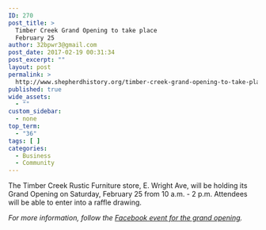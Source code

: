 ```yaml
---
ID: 270
post_title: >
  Timber Creek Grand Opening to take place
  February 25
author: 32bpwr3@gmail.com
post_date: 2017-02-19 00:31:34
post_excerpt: ""
layout: post
permalink: >
  http://www.shepherdhistory.org/timber-creek-grand-opening-to-take-place-february-25/
published: true
wide_assets:
  - ""
custom_sidebar:
  - none
top_term:
  - "36"
tags: [ ]
categories:
  - Business
  - Community
---
```

The Timber Creek Rustic Furniture store, E. Wright Ave, will be holding its Grand Opening on Saturday, February 25 from 10 a.m. - 2 p.m. Attendees will be able to enter into a raffle drawing.

<em>For more information, follow the <a href="https://www.facebook.com/events/347743208959607/">Facebook event for the grand opening</a>.</em>